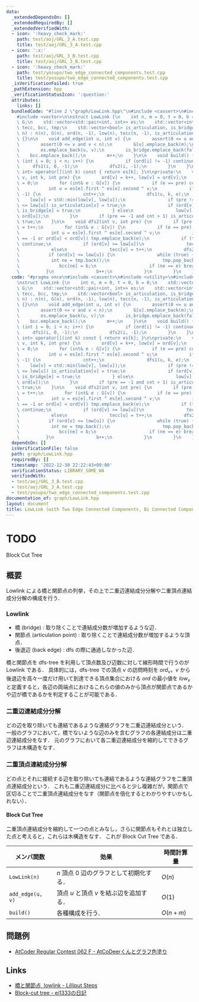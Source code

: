```yaml
---
data:
  _extendedDependsOn: []
  _extendedRequiredBy: []
  _extendedVerifiedWith:
  - icon: ':heavy_check_mark:'
    path: test/aoj/GRL_3_A.test.cpp
    title: test/aoj/GRL_3_A.test.cpp
  - icon: ':x:'
    path: test/aoj/GRL_3_B.test.cpp
    title: test/aoj/GRL_3_B.test.cpp
  - icon: ':heavy_check_mark:'
    path: test/yosupo/two_edge_connected_components.test.cpp
    title: test/yosupo/two_edge_connected_components.test.cpp
  _isVerificationFailed: true
  _pathExtension: hpp
  _verificationStatusIcon: ':question:'
  attributes:
    links: []
  bundledCode: "#line 2 \"graph/LowLink.hpp\"\n#include <cassert>\n#include <utility>\n\
    #include <vector>\n\nstruct LowLink {\n    int n, m = 0, t = 0, b = 0;\n    std::vector<std::vector<int>>\
    \ G;\n    std::vector<std::pair<int, int>> es;\n    std::vector<int> ord, low,\
    \ tecc, bcc, tmp;\n    std::vector<bool> is_articulation, is_bridge;\n\n    LowLink(int\
    \ n) : n(n), G(n), ord(n, -1), low(n), tecc(n, -1), is_articulation(n, false)\
    \ {}\n\n    void add_edge(int u, int v) {\n        assert(0 <= u and u < n);\n\
    \        assert(0 <= v and v < n);\n        G[u].emplace_back(m);\n        G[v].emplace_back(m);\n\
    \        es.emplace_back(u, v);\n        is_bridge.emplace_back(false);\n    \
    \    bcc.emplace_back();\n        m++;\n    }\n\n    void build() {\n        for\
    \ (int i = 0; i < n; i++) {\n            if (ord[i] != -1) continue;\n       \
    \     dfs1(i, 0, -1);\n            dfs2(i, -1);\n        }\n    }\n\n    std::pair<int,\
    \ int> operator[](int k) const { return es[k]; }\n\nprivate:\n    void dfs1(int\
    \ v, int k, int pre) {\n        ord[v] = k++, low[v] = ord[v];\n        int cnt\
    \ = 0;\n        for (int& e : G[v]) {\n            if (e == pre) continue;\n \
    \           int u = es[e].first ^ es[e].second ^ v;\n            if (ord[u] ==\
    \ -1) {\n                cnt++;\n                dfs1(u, k, e);\n            \
    \    low[v] = std::min(low[v], low[u]);\n                if (pre != -1 and ord[v]\
    \ <= low[u]) is_articulation[v] = true;\n                if (ord[v] < low[u])\
    \ is_bridge[e] = true;\n            } else\n                low[v] = std::min(low[v],\
    \ ord[u]);\n        }\n        if (pre == -1 and cnt > 1) is_articulation[v] =\
    \ true;\n    }\n\n    void dfs2(int v, int pre) {\n        if (pre == -1) tecc[v]\
    \ = t++;\n        for (int& e : G[v]) {\n            if (e == pre) continue;\n\
    \            int u = es[e].first ^ es[e].second ^ v;\n            if (tecc[u]\
    \ == -1 or ord[u] < ord[v]) tmp.emplace_back(e);\n            if (tecc[u] >= 0)\
    \ continue;\n            if (ord[v] >= low[u])\n                tecc[u] = tecc[v];\n\
    \            else\n                tecc[u] = t++;\n            dfs2(u, e);\n \
    \           if (ord[v] <= low[u]) {\n                while (true) {\n        \
    \            int ne = tmp.back();\n                    tmp.pop_back();\n     \
    \               bcc[ne] = b;\n                    if (ne == e) break;\n      \
    \          }\n                b++;\n            }\n        }\n    }\n};\n"
  code: "#pragma once\n#include <cassert>\n#include <utility>\n#include <vector>\n\
    \nstruct LowLink {\n    int n, m = 0, t = 0, b = 0;\n    std::vector<std::vector<int>>\
    \ G;\n    std::vector<std::pair<int, int>> es;\n    std::vector<int> ord, low,\
    \ tecc, bcc, tmp;\n    std::vector<bool> is_articulation, is_bridge;\n\n    LowLink(int\
    \ n) : n(n), G(n), ord(n, -1), low(n), tecc(n, -1), is_articulation(n, false)\
    \ {}\n\n    void add_edge(int u, int v) {\n        assert(0 <= u and u < n);\n\
    \        assert(0 <= v and v < n);\n        G[u].emplace_back(m);\n        G[v].emplace_back(m);\n\
    \        es.emplace_back(u, v);\n        is_bridge.emplace_back(false);\n    \
    \    bcc.emplace_back();\n        m++;\n    }\n\n    void build() {\n        for\
    \ (int i = 0; i < n; i++) {\n            if (ord[i] != -1) continue;\n       \
    \     dfs1(i, 0, -1);\n            dfs2(i, -1);\n        }\n    }\n\n    std::pair<int,\
    \ int> operator[](int k) const { return es[k]; }\n\nprivate:\n    void dfs1(int\
    \ v, int k, int pre) {\n        ord[v] = k++, low[v] = ord[v];\n        int cnt\
    \ = 0;\n        for (int& e : G[v]) {\n            if (e == pre) continue;\n \
    \           int u = es[e].first ^ es[e].second ^ v;\n            if (ord[u] ==\
    \ -1) {\n                cnt++;\n                dfs1(u, k, e);\n            \
    \    low[v] = std::min(low[v], low[u]);\n                if (pre != -1 and ord[v]\
    \ <= low[u]) is_articulation[v] = true;\n                if (ord[v] < low[u])\
    \ is_bridge[e] = true;\n            } else\n                low[v] = std::min(low[v],\
    \ ord[u]);\n        }\n        if (pre == -1 and cnt > 1) is_articulation[v] =\
    \ true;\n    }\n\n    void dfs2(int v, int pre) {\n        if (pre == -1) tecc[v]\
    \ = t++;\n        for (int& e : G[v]) {\n            if (e == pre) continue;\n\
    \            int u = es[e].first ^ es[e].second ^ v;\n            if (tecc[u]\
    \ == -1 or ord[u] < ord[v]) tmp.emplace_back(e);\n            if (tecc[u] >= 0)\
    \ continue;\n            if (ord[v] >= low[u])\n                tecc[u] = tecc[v];\n\
    \            else\n                tecc[u] = t++;\n            dfs2(u, e);\n \
    \           if (ord[v] <= low[u]) {\n                while (true) {\n        \
    \            int ne = tmp.back();\n                    tmp.pop_back();\n     \
    \               bcc[ne] = b;\n                    if (ne == e) break;\n      \
    \          }\n                b++;\n            }\n        }\n    }\n};\n"
  dependsOn: []
  isVerificationFile: false
  path: graph/LowLink.hpp
  requiredBy: []
  timestamp: '2022-12-30 22:22:43+09:00'
  verificationStatus: LIBRARY_SOME_WA
  verifiedWith:
  - test/aoj/GRL_3_B.test.cpp
  - test/aoj/GRL_3_A.test.cpp
  - test/yosupo/two_edge_connected_components.test.cpp
documentation_of: graph/LowLink.hpp
layout: document
title: LowLink (with Two Edge Connected Components, Bi Connected Components)
---
```


# TODO
Block Cut Tree

## 概要
Lowlink による橋と関節点の列挙，その上で二重辺連結成分分解や二重頂点連結成分分解の構成を行う．

### Lowlink
- 橋 (bridge) : 取り除くことで連結成分数が増加するような辺．
- 関節点 (articulation point) : 取り除くことで連結成分数が増加するような頂点．
- 後退辺 (back edge) : dfs の際に通過しなかった辺．

橋と関節点を dfs-tree を利用して頂点数及び辺数に対して線形時間で行うのが Lowlink である．
具体的には，dfs-tree での頂点 $v$ の訪問時刻を $ord_v$，$v$ から後退辺を高々一度だけ用いて到達できる頂点集合における $ord$ の最小値を $low_v$ と定義すると，各辺の両端点におけるこれらの値のみから頂点が関節点であるかや辺が橋であるかを判定することが可能である．

### 二重辺連結成分分解
どの辺を取り除いても連結であるような連結グラフを二重辺連結成分という．
一般のグラフにおいて，橋でないような辺のみを含むグラフの各連結成分は二重辺連結成分をなす．
元のグラフにおいて各二重辺連結成分を縮約してできるグラフは木構造をなす．

### 二重頂点連結成分分解
どの点とそれに接続する辺を取り除いても連結であるような連結グラフを二重頂点連結成分という．
これも二重辺連結成分に比べると少し複雑だが，関節点で区切ることで二重頂点連結成分をなす（関節点を倍化するとわかりやすいかもしれない）．

#### Block Cut Tree
二重頂点連結成分を縮約して一つの点とみなし，さらに関節点もそれとは独立した点と考えると，これらは木構造をなす．
これが Block Cut Tree である．

| メンバ関数       | 効果                                      | 時間計算量 |
| ---------------- | ----------------------------------------- | ---------- |
| `LowLink(n)`     | $n$ 頂点 $0$ 辺のグラフとして初期化する． | $O(n)$     |
| `add_edge(u, v)` | 頂点 $u$ と頂点 $v$ を結ぶ辺を追加する．  | $O(1)$     |
| `build()`        | 各種構成を行う．                          | $O(n + m)$ |

## 問題例
- [AtCoder Regular Contest 062 F - AtCoDeerくんとグラフ色塗り](https://atcoder.jp/contests/arc062/tasks/arc062_d)

## Links
- [橋と関節点, lowlink - Lilliput Steps](https://kagamiz.hatenablog.com/entry/2013/10/05/005213)
- [Block-cut tree - ei1333の日記](https://ei1333.hateblo.jp/entry/2020/03/25/010057)